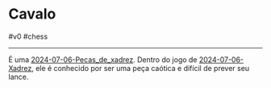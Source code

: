 
# Cavalo
#v0 #chess 

---
É uma [2024-07-06-Pecas_de_xadrez](index/2024-07-06-Pecas_de_xadrez.md). Dentro do jogo de [2024-07-06-Xadrez](2024-07-06-Xadrez.md), ele é conhecido por ser uma peça caótica e difícil de prever seu lance.